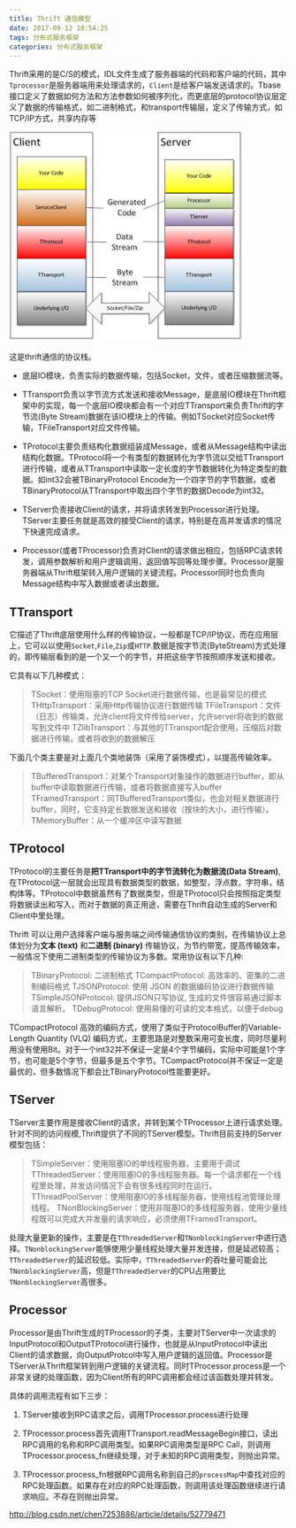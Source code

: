 ```yaml
---
title: Thrift 通信模型
date: 2017-09-12 18:54:25
tags: 分布式服务框架
categories: 分布式服务框架
---
```


Thrift采用的是C/S的模式，IDL文件生成了服务器端的代码和客户端的代码，其中`Tprocessor`是服务器端用来处理请求的，`Client`是给客户端发送请求的。Tbase接口定义了数据如何方法和方法参数如何被序列化，而更底层的protocol协议层定义了数据的传输格式，如二进制格式，和transport传输层，定义了传输方式，如TCP/IP方式，共享内存等

![](/images/thrift_01.png)

这是thrift通信的协议栈。

+ 底层IO模块，负责实际的数据传输，包括Socket，文件，或者压缩数据流等。

+ TTransport负责以字节流方式发送和接收Message，是底层IO模块在Thrift框架中的实现，每一个底层IO模块都会有一个对应TTransport来负责Thrift的字节流(Byte Stream)数据在该IO模块上的传输。例如TSocket对应Socket传输，TFileTransport对应文件传输。

+ TProtocol主要负责结构化数据组装成Message，或者从Message结构中读出结构化数据。TProtocol将一个有类型的数据转化为字节流以交给TTransport进行传输，或者从TTransport中读取一定长度的字节数据转化为特定类型的数据。如int32会被TBinaryProtocol Encode为一个四字节的字节数据，或者TBinaryProtocol从TTransport中取出四个字节的数据Decode为int32。

+ TServer负责接收Client的请求，并将请求转发到Processor进行处理。TServer主要任务就是高效的接受Client的请求，特别是在高并发请求的情况下快速完成请求。

+ Processor(或者TProcessor)负责对Client的请求做出相应，包括RPC请求转发，调用参数解析和用户逻辑调用，返回值写回等处理步骤。Processor是服务器端从Thrift框架转入用户逻辑的关键流程。Processor同时也负责向Message结构中写入数据或者读出数据。

## TTransport

它描述了Thrift底层使用什么样的传输协议，一般都是TCP/IP协议，而在应用层上，它可以以使用`Socket`,`File`,`Zip`或`HTTP`.数据是按字节流(ByteStream)方式处理的，即传输层看到的是一个又一个的字节，并把这些字节按照顺序发送和接收。

它具有以下几种模式：
> TSocket：使用阻塞的TCP Socket进行数据传输，也是最常见的模式
> THttpTransport：采用Http传输协议进行数据传输
> TFileTransport：文件（日志）传输类，允许client将文件传给server，允许server将收到的数据写到文件中
> TZlibTransport：与其他的TTransport配合使用，压缩后对数据进行传输，或者将收到的数据解压

下面几个类主要是对上面几个类地装饰（采用了装饰模式），以提高传输效率。
> TBufferedTransport：对某个Transport对象操作的数据进行buffer，即从buffer中读取数据进行传输，或者将数据直接写入buffer
> TFramedTransport：同TBufferedTransport类似，也会对相关数据进行buffer，同时，它支持定长数据发送和接收（按块的大小，进行传输）。
> TMemoryBuffer：从一个缓冲区中读写数据

## TProtocol

TProtocol的主要任务是**把TTransport中的字节流转化为数据流(Data Stream)**,在TProtocol这一层就会出现具有数据类型的数据，如整型，浮点数，字符串，结构体等。TProtocol中数据虽然有了数据类型，但是TProtocol只会按照指定类型将数据读出和写入，而对于数据的真正用途，需要在Thrift自动生成的Server和Client中里处理。

Thrift 可以让用户选择客户端与服务端之间传输通信协议的类别，在传输协议上总体划分为**文本 (text)** 和**二进制 (binary)** 传输协议，为节约带宽，提高传输效率，一般情况下使用二进制类型的传输协议为多数。常用协议有以下几种:

> TBinaryProtocol: 二进制格式
> TCompactProtocol: 高效率的、密集的二进制编码格式
> TJSONProtocol: 使用 JSON 的数据编码协议进行数据传输
> TSimpleJSONProtocol: 提供JSON只写协议, 生成的文件很容易通过脚本语言解析。
> TDebugProtocol: 使用易懂的可读的文本格式，以便于debug

TCompactProtocol 高效的编码方式，使用了类似于ProtocolBuffer的Variable-Length Quantity (VLQ) 编码方式，主要思路是对整数采用可变长度，同时尽量利用没有使用Bit。对于一个int32并不保证一定是4个字节编码，实际中可能是1个字节，也可能是5个字节，但最多是五个字节。TCompactProtocol并不保证一定是最优的，但多数情况下都会比TBinaryProtocol性能要更好。

## TServer

TServer主要作用是接收Client的请求，并转到某个TProcessor上进行请求处理。针对不同的访问规模,Thrift提供了不同的TServer模型。Thrift目前支持的Server模型包括：

> TSimpleServer：使用阻塞IO的单线程服务器，主要用于调试
>TThreadedServer：使用阻塞IO的多线程服务器。每一个请求都在一个线程里处理，并发访问情况下会有很多线程同时在运行。
> TThreadPoolServer：使用阻塞IO的多线程服务器，使用线程池管理处理线程。
> TNonBlockingServer：使用非阻塞IO的多线程服务器，使用少量线程既可以完成大并发量的请求响应，必须使用TFramedTransport。

处理大量更新的操作，主要是在`TThreadedServer`和`TNonblockingServer`中进行选择。`TNonblockingServer`能够使用少量线程处理大量并发连接，但是延迟较高；`TThreadedServer`的延迟较低。实际中，`TThreadedServer`的吞吐量可能会比`TNonblockingServer`高，但是`TThreadedServer`的CPU占用要比`TNonblockingServer`高很多。

## Processor

Processor是由Thrift生成的TProcessor的子类，主要对TServer中一次请求的 InputProtocol和OutputTProtocol进行操作，也就是从InputProtocol中读出Client的请求数据，向OutputProtcol中写入用户逻辑的返回值。Processor是TServer从Thrift框架转到用户逻辑的关键流程。同时TProcessor.process是一个非常关键的处理函数，因为Client所有的RPC调用都会经过该函数处理并转发。

具体的调用流程有如下三步：

1. TServer接收到RPC请求之后，调用TProcessor.process进行处理

2. TProcessor.process首先调用TTransport.readMessageBegin接口，读出RPC调用的名称和RPC调用类型。如果RPC调用类型是RPC Call，则调用TProcessor.process_fn继续处理，对于未知的RPC调用类型，则抛出异常。

3. TProcessor.process_fn根据RPC调用名称到自己的`processMap`中查找对应的RPC处理函数。如果存在对应的RPC处理函数，则调用该处理函数继续进行请求响应。不存在则抛出异常。

http://blog.csdn.net/chen7253886/article/details/52779471



